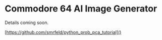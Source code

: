 # Commodore 64 AI Image Generator

Details coming soon.

[https://github.com/smrfeld/python_prob_pca_tutorial]()
